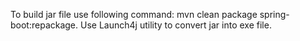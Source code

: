To build jar file use following command:
mvn clean package spring-boot:repackage.
Use Launch4j utility to convert jar into exe file.
